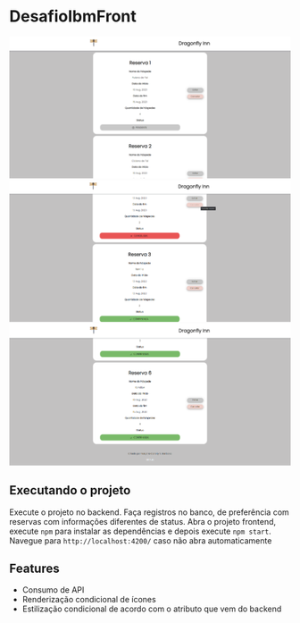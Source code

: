 # DesafioIbmFront

![Image](./src/assets/docs/1.PNG)
![Image](./src/assets/docs/2.PNG)
![Image](./src/assets/docs/3.PNG)

## Executando o projeto

Execute o projeto no backend. Faça registros no banco, de preferência com reservas com informações diferentes de status. Abra o projeto frontend, execute `npm` para instalar as dependências e depois execute `npm start`. Navegue para `http://localhost:4200/` caso não abra automaticamente

## Features

- Consumo de API
- Renderização condicional de ícones
- Estilização condicional de acordo com o atributo que vem do backend
